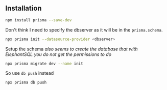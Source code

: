 ## Installation
```bash
npm install prisma --save-dev
```

Don't think I need to specify the dbserver as it will be in the `prisma.schema`.
```bash
npx prisma init --datasource-provider <dbserver>
```

Setup the schema
*also seems to create the database that with ElephantSQL you do not get the permissions to do*

```bash
npx prisma migrate dev --name init
```

So use `db push` instead
```bash
npx prisma db push
```
